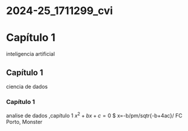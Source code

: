 # 2024-25_1711299_cvi
# Capítulo 1
inteligencia artificial 
## Capítulo 1
ciencia de dados
### Capítulo 1
analise  de dados
,capítulo 1
$x^2+bx+c=0$
$ x=-b/pm/sqtr{-b+4ac}/
FC Porto,  Monster
